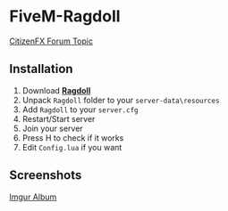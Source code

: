 # FiveM-Ragdoll
[CitizenFX Forum Topic](https://forum.cfx.re/t/ragdoll-with-controls/1665346)

## Installation
1. Download **[Ragdoll](https://github.com/AlexR32/FiveM-Ragdoll/releases/latest)**
2. Unpack `Ragdoll` folder to your `server-data\resources`
3. Add `Ragdoll` to your `server.cfg`
4. Restart/Start server
5. Join your server
6. Press H to check if it works
7. Edit `Config.lua` if you want

## Screenshots
[Imgur Album](https://imgur.com/a/bNUNBJq)
